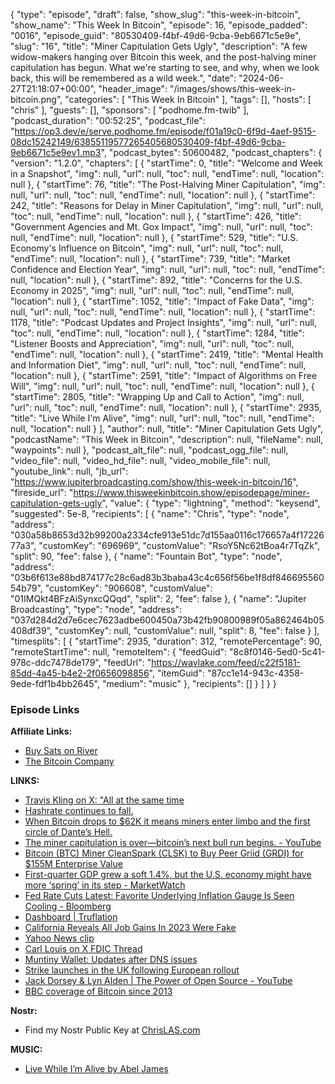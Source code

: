 {
  "type": "episode",
  "draft": false,
  "show_slug": "this-week-in-bitcoin",
  "show_name": "This Week In Bitcoin",
  "episode": 16,
  "episode_padded": "0016",
  "episode_guid": "80530409-f4bf-49d6-9cba-9eb6671c5e9e",
  "slug": "16",
  "title": "Miner Capitulation Gets Ugly",
  "description": "A few widow-makers hanging over Bitcoin this week, and the post-halving miner capitulation has begun. What we're starting to see, and why, when we look back, this will be remembered as a wild week.",
  "date": "2024-06-27T21:18:07+00:00",
  "header_image": "/images/shows/this-week-in-bitcoin.png",
  "categories": [
    "This Week In Bitcoin"
  ],
  "tags": [],
  "hosts": [
    "chris"
  ],
  "guests": [],
  "sponsors": [
    "podhome.fm-twib"
  ],
  "podcast_duration": "00:52:25",
  "podcast_file": "https://op3.dev/e/serve.podhome.fm/episode/f01a19c0-6f9d-4aef-9515-08dc15242149/63855119577265405680530409-f4bf-49d6-9cba-9eb6671c5e9ev1.mp3",
  "podcast_bytes": 50600482,
  "podcast_chapters": {
    "version": "1.2.0",
    "chapters": [
      {
        "startTime": 0,
        "title": "Welcome and Week in a Snapshot",
        "img": null,
        "url": null,
        "toc": null,
        "endTime": null,
        "location": null
      },
      {
        "startTime": 76,
        "title": "The Post-Halving Miner Capitulation",
        "img": null,
        "url": null,
        "toc": null,
        "endTime": null,
        "location": null
      },
      {
        "startTime": 242,
        "title": "Reasons for Delay in Miner Capitulation",
        "img": null,
        "url": null,
        "toc": null,
        "endTime": null,
        "location": null
      },
      {
        "startTime": 426,
        "title": "Government Agencies and Mt. Gox Impact",
        "img": null,
        "url": null,
        "toc": null,
        "endTime": null,
        "location": null
      },
      {
        "startTime": 529,
        "title": "U.S. Economy's Influence on Bitcoin",
        "img": null,
        "url": null,
        "toc": null,
        "endTime": null,
        "location": null
      },
      {
        "startTime": 739,
        "title": "Market Confidence and Election Year",
        "img": null,
        "url": null,
        "toc": null,
        "endTime": null,
        "location": null
      },
      {
        "startTime": 892,
        "title": "Concerns for the U.S. Economy in 2025",
        "img": null,
        "url": null,
        "toc": null,
        "endTime": null,
        "location": null
      },
      {
        "startTime": 1052,
        "title": "Impact of Fake Data",
        "img": null,
        "url": null,
        "toc": null,
        "endTime": null,
        "location": null
      },
      {
        "startTime": 1178,
        "title": "Podcast Updates and Project Insights",
        "img": null,
        "url": null,
        "toc": null,
        "endTime": null,
        "location": null
      },
      {
        "startTime": 1284,
        "title": "Listener Boosts and Appreciation",
        "img": null,
        "url": null,
        "toc": null,
        "endTime": null,
        "location": null
      },
      {
        "startTime": 2419,
        "title": "Mental Health and Information Diet",
        "img": null,
        "url": null,
        "toc": null,
        "endTime": null,
        "location": null
      },
      {
        "startTime": 2591,
        "title": "Impact of Algorithms on Free Will",
        "img": null,
        "url": null,
        "toc": null,
        "endTime": null,
        "location": null
      },
      {
        "startTime": 2805,
        "title": "Wrapping Up and Call to Action",
        "img": null,
        "url": null,
        "toc": null,
        "endTime": null,
        "location": null
      },
      {
        "startTime": 2935,
        "title": "Live While I'm Alive",
        "img": null,
        "url": null,
        "toc": null,
        "endTime": null,
        "location": null
      }
    ],
    "author": null,
    "title": "Miner Capitulation Gets Ugly",
    "podcastName": "This Week in Bitcoin",
    "description": null,
    "fileName": null,
    "waypoints": null
  },
  "podcast_alt_file": null,
  "podcast_ogg_file": null,
  "video_file": null,
  "video_hd_file": null,
  "video_mobile_file": null,
  "youtube_link": null,
  "jb_url": "https://www.jupiterbroadcasting.com/show/this-week-in-bitcoin/16",
  "fireside_url": "https://www.thisweekinbitcoin.show/episodepage/miner-capitulation-gets-ugly",
  "value": {
    "type": "lightning",
    "method": "keysend",
    "suggested": 5e-8,
    "recipients": [
      {
        "name": "Chris",
        "type": "node",
        "address": "030a58b8653d32b99200a2334cfe913e51dc7d155aa0116c176657a4f1722677a3",
        "customKey": "696969",
        "customValue": "RsoY5Nc62tBoa4r7TqZk",
        "split": 90,
        "fee": false
      },
      {
        "name": "Fountain Bot",
        "type": "node",
        "address": "03b6f613e88bd874177c28c6ad83b3baba43c4c656f56be1f8df84669556054b79",
        "customKey": "906608",
        "customValue": "01IMQkt4BFzAiSynxcQQqd",
        "split": 2,
        "fee": false
      },
      {
        "name": "Jupiter Broadcasting",
        "type": "node",
        "address": "037d284d2d7e6cec7623adbe600450a73b42fb90800989f05a862464b05408df39",
        "customKey": null,
        "customValue": null,
        "split": 8,
        "fee": false
      }
    ],
    "timesplits": [
      {
        "startTime": 2935,
        "duration": 312,
        "remotePercentage": 90,
        "remoteStartTime": null,
        "remoteItem": {
          "feedGuid": "8c8f0146-5ed0-5c41-978c-ddc7478de179",
          "feedUrl": "https://wavlake.com/feed/c22f5181-85dd-4a45-b4e2-2f0656098856",
          "itemGuid": "87cc1e14-943c-4358-9ede-fdf1b4bb2645",
          "medium": "music"
        },
        "recipients": []
      }
    ]
  }
}


### Episode Links

**Affiliate Links:**

* [Buy Sats on River](https://river.com/signup?r=3CT4V56E)
* [The Bitcoin Company](https://app.thebitcoincompany.com/signup?ref=UNPLUGGED)
  
**LINKS:**

* [Travis Kling on X: "All at the same time](https://x.com/Travis_Kling/status/1806016594264686780)
* [Hashrate continues to fall.](https://x.com/IIICapital/status/1806016922548376027?t=9IrJTBkweGljTvO8QvMlMg&s=09)
* [When Bitcoin drops to $62K it means miners enter limbo and the first circle of Dante’s Hell.](https://x.com/boomer_btc/status/1805233763888120103)
* [The miner capitulation is over—bitcoin’s next bull run begins. - YouTube](https://www.youtube.com/watch?v=pAW9QOjVV58)
* [Bitcoin (BTC) Miner CleanSpark (CLSK) to Buy Peer Griid (GRDI) for $155M Enterprise Value](https://www.coindesk.com/business/2024/06/27/bitcoin-miner-cleanspark-to-buy-peer-griid-in-155m-deal/)
* [First-quarter GDP grew a soft 1.4%, but the U.S. economy might have more ‘spring’ in its step - MarketWatch](https://www.marketwatch.com/story/first-quarter-gdp-grew-a-soft-1-4-but-the-economy-might-have-more-spring-in-its-step-8d5548f9)
* [Fed Rate Cuts Latest: Favorite Underlying Inflation Gauge Is Seen Cooling - Bloomberg](https://www.bloomberg.com/news/articles/2024-05-25/fed-rate-cuts-latest-favorite-underlying-inflation-gauge-is-seen-cooling?embedded-checkout=true)
* [Dashboard | Truflation](https://truflation.com/dashboard)
* [California Reveals All Job Gains In 2023 Were Fake ](https://www.zerohedge.com/economics/california-reveals-all-job-gains-2023-were-fake)
* [Yahoo News clip](https://x.com/leaning4ward/status/1804525730422043005)
* [Carl Louis on X FDIC Thread](https://x.com/DataDiety/status/1799173338348114033)
* [Muntiny Wallet: Updates after DNS issues ](https://stacker.news/items/586165)
* [Strike launches in the UK following European rollout ](https://www.theblock.co/post/301734/bitcoin-payments-app-strike-uk-launch)
* [Jack Dorsey & Lyn Alden | The Power of Open Source - YouTube](https://www.youtube.com/watch?v=MaZyXEU5XAg)
* [BBC coverage of Bitcoin since 2013](https://twitter.com/gladstein/status/1803507915556606200)
  
**Nostr:**

* Find my Nostr Public Key at [ChrisLAS.com](http://ChrisLAS.com)
  
**MUSIC:**

* [Live While I’m Alive by Abel James](https://podcastindex.org/podcast/6941864?episode=24028325476)


